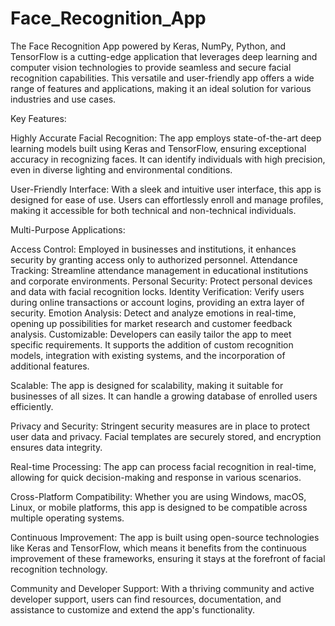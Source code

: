 # Face_Recognition_App
The Face Recognition App powered by Keras, NumPy, Python, and TensorFlow is a cutting-edge application that leverages deep learning and computer vision technologies to provide seamless and secure facial recognition capabilities. This versatile and user-friendly app offers a wide range of features and applications, making it an ideal solution for various industries and use cases.

Key Features:

Highly Accurate Facial Recognition: The app employs state-of-the-art deep learning models built using Keras and TensorFlow, ensuring exceptional accuracy in recognizing faces. It can identify individuals with high precision, even in diverse lighting and environmental conditions.

User-Friendly Interface: With a sleek and intuitive user interface, this app is designed for ease of use. Users can effortlessly enroll and manage profiles, making it accessible for both technical and non-technical individuals.

Multi-Purpose Applications:

Access Control: Employed in businesses and institutions, it enhances security by granting access only to authorized personnel.
Attendance Tracking: Streamline attendance management in educational institutions and corporate environments.
Personal Security: Protect personal devices and data with facial recognition locks.
Identity Verification: Verify users during online transactions or account logins, providing an extra layer of security.
Emotion Analysis: Detect and analyze emotions in real-time, opening up possibilities for market research and customer feedback analysis.
Customizable: Developers can easily tailor the app to meet specific requirements. It supports the addition of custom recognition models, integration with existing systems, and the incorporation of additional features.

Scalable: The app is designed for scalability, making it suitable for businesses of all sizes. It can handle a growing database of enrolled users efficiently.

Privacy and Security: Stringent security measures are in place to protect user data and privacy. Facial templates are securely stored, and encryption ensures data integrity.

Real-time Processing: The app can process facial recognition in real-time, allowing for quick decision-making and response in various scenarios.

Cross-Platform Compatibility: Whether you are using Windows, macOS, Linux, or mobile platforms, this app is designed to be compatible across multiple operating systems.

Continuous Improvement: The app is built using open-source technologies like Keras and TensorFlow, which means it benefits from the continuous improvement of these frameworks, ensuring it stays at the forefront of facial recognition technology.

Community and Developer Support: With a thriving community and active developer support, users can find resources, documentation, and assistance to customize and extend the app's functionality.
